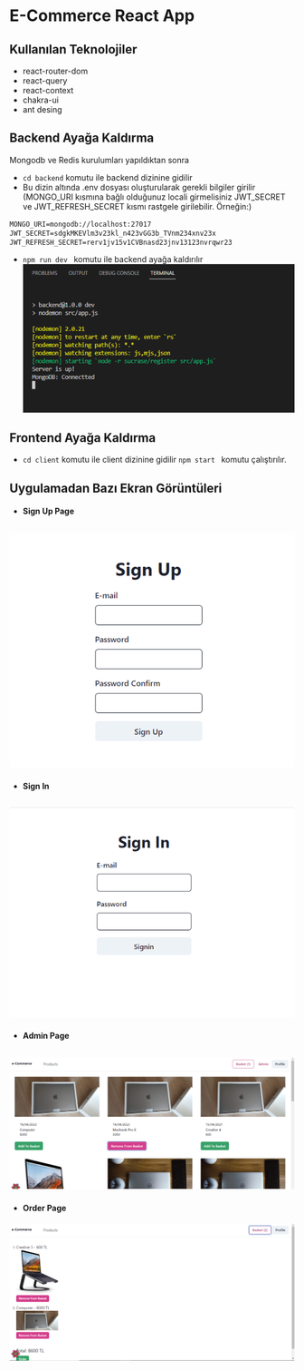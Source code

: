 # E-Commerce React App
## Kullanılan Teknolojiler
* react-router-dom
* react-query
* react-context
* chakra-ui
* ant desing
 ## Backend Ayağa Kaldırma
 Mongodb ve Redis kurulumları yapıldıktan sonra 
 * ``` cd backend ``` komutu ile backend dizinine gidilir
 * Bu dizin altında .env dosyası oluşturularak gerekli bilgiler girilir (MONGO_URI kısmına bağlı olduğunuz locali girmelisiniz JWT_SECRET ve JWT_REFRESH_SECRET kısmı rastgele girilebilir. Örneğin:)
```
MONGO_URI=mongodb://localhost:27017
JWT_SECRET=sdgkMKEVlm3v23kl_n423vGG3b_TVnm234xnv23x
JWT_REFRESH_SECRET=rerv1jv15v1CVBnasd23jnv13123nvrqwr23
 ```
* ```npm run dev ``` komutu ile backend ayağa kaldırılır 
![Backend](./screenshots/Backend.png)

## Frontend Ayağa Kaldırma
* ``` cd client ``` komutu ile client dizinine gidilir ```npm start ``` komutu çalıştırılır.

## Uygulamadan Bazı Ekran Görüntüleri
* #### Sign Up Page
![Sign Up](./screenshots/signup.png)
---
* #### Sign In
![Signin](./screenshots/signin.png)
---
* #### Admin Page
![Admin](./screenshots/admin.png)
---
* #### Order Page
![Order](./screenshots/order.png)


